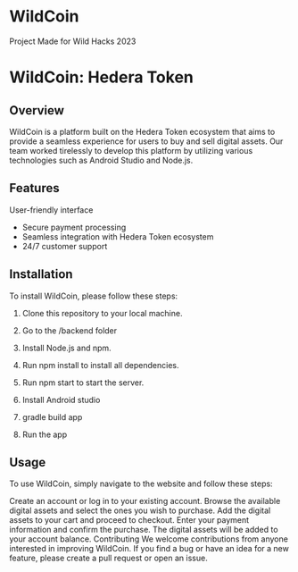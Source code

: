 # WildCoin
Project Made for Wild Hacks 2023
# WildCoin: Hedera Token
## Overview
WildCoin is a platform built on the Hedera Token ecosystem that aims to provide a seamless experience for users to buy and sell digital assets. Our team worked tirelessly to develop this platform by utilizing various technologies such as Android Studio and Node.js.

## Features
User-friendly interface
- Secure payment processing
- Seamless integration with Hedera Token ecosystem
- 24/7 customer support

## Installation
To install WildCoin, please follow these steps:

1. Clone this repository to your local machine.
2. Go to the /backend folder
3. Install Node.js and npm.
4. Run npm install to install all dependencies.
5. Run npm start to start the server.

1. Install Android studio
2. gradle build app
3. Run the app

## Usage
To use WildCoin, simply navigate to the website and follow these steps:

Create an account or log in to your existing account.
Browse the available digital assets and select the ones you wish to purchase.
Add the digital assets to your cart and proceed to checkout.
Enter your payment information and confirm the purchase.
The digital assets will be added to your account balance.
Contributing
We welcome contributions from anyone interested in improving WildCoin. If you find a bug or have an idea for a new feature, please create a pull request or open an issue.
